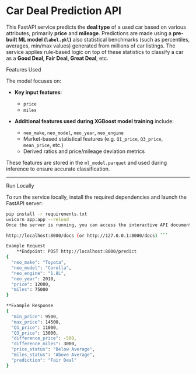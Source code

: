 # Car Deal Prediction API

This FastAPI service predicts the **deal type** of a used car based on various attributes, primarily **price** and **mileage**.
Predictions are made using a **pre-built ML model (`label.pkl`)** also statistical benchmarks (such as percentiles, averages, min/max values) generated from millions of car listings. The service applies rule-based logic on top of these statistics to classify a car as a **Good Deal, Fair Deal, Great Deal**, etc.

Features Used

The model focuses on:

- **Key input features**:  
  - `price`  
  - `miles`

- **Additional features used during XGBoost model training** include:  
  - `neo_make`, `neo_model`, `neo_year`, `neo_engine`  
  - Market-based statistical features (e.g. `Q1_price`, `Q3_price`, `mean_price`, etc.)  
  - Derived ratios and price/mileage deviation metrics

These features are stored in the `ml_model.parquet` and used during inference to ensure accurate classification.

---

Run Locally

To run the service locally, install the required dependencies and launch the FastAPI server:

```bash
pip install -r requirements.txt
uvicorn app:app --reload
Once the server is running, you can access the interactive API documentation (Swagger UI) by opening the following URL in your browser:

http://localhost:8000/docs (or http://127.0.0.1:8000/docs) ```

Example Request
	**Endpoint: POST http://localhost:8000/predict
{
  "neo_make": "Toyota",
  "neo_model": "Corolla",
  "neo_engine": "1.8L",
  "neo_year": 2018,
  "price": 12000,
  "miles": 75000
}

**Example Response
{
  "min_price": 9500,
  "max_price": 14500,
  "Q1_price": 11000,
  "Q3_price": 13000,
  "difference_price": -500,
  "difference_miles": 3000,
  "price_status": "Below Average",
  "miles_status": "Above Average",
  "prediction": "Fair Deal"
}
